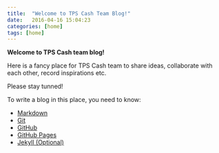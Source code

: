 ```yaml
---
title:  "Welcome to TPS Cash Team Blog!"
date:   2016-04-16 15:04:23
categories: [home]
tags: [home]
---
```


**Welcome to TPS Cash team blog!**

Here is a fancy place for TPS Cash team to share ideas, collaborate with each other, record inspirations etc.

Please stay tunned!

To write a blog in this place, you need to know:

* [Markdown](https://guides.github.com/features/mastering-markdown/#intro)
* [Git](https://git-scm.com/book/en/v2)
* [GitHub](https://github.com/)
* [GitHub Pages](https://pages.github.com/)
* [Jekyll (Optional)](http://jekyllcn.com/)